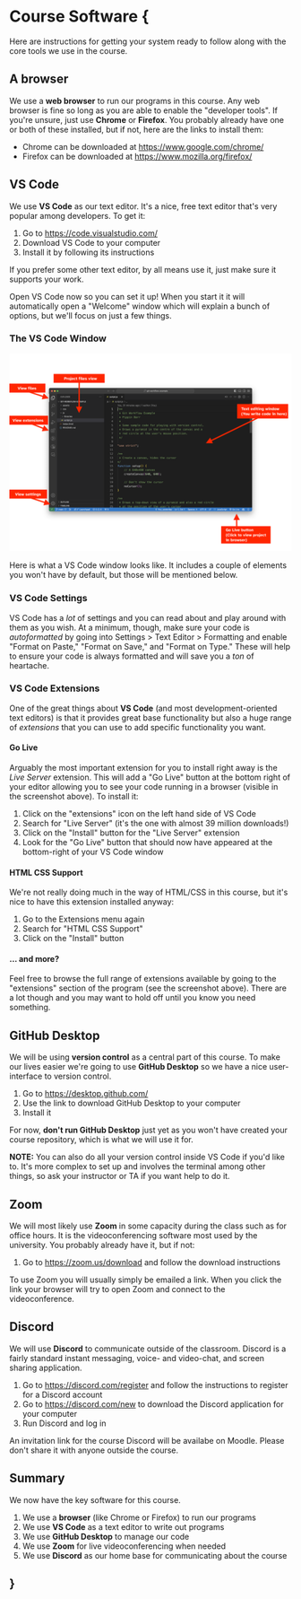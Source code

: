 # Course Software {

Here are instructions for getting your system ready to follow along with the core tools we use in the course.

## A browser

We use a **web browser** to run our programs in this course. Any web browser is fine so long as you are able to enable the "developer tools". If you're unsure, just use **Chrome** or **Firefox**. You probably already have one or both of these installed, but if not, here are the links to install them:

- Chrome can be downloaded at <https://www.google.com/chrome/>
- Firefox can be downloaded at <https://www.mozilla.org/firefox/>

## VS Code

We use **VS Code** as our text editor. It's a nice, free text editor that's very popular among developers. To get it:

1. Go to <https://code.visualstudio.com/>
1. Download VS Code to your computer
1. Install it by following its instructions

If you prefer some other text editor, by all means use it, just make sure it supports your work.

Open VS Code now so you can set it up! When you start it it will automatically open a "Welcome" window which will explain a bunch of options, but we'll focus on just a few things.

### The VS Code Window

![](./images/vs-code.png)

Here is what a VS Code window looks like. It includes a couple of elements you won't have by default, but those will be mentioned below.

### VS Code Settings

VS Code has a *lot* of settings and you can read about and play around with them as you wish. At a minimum, though, make sure your code is *autoformatted* by going into Settings > Text Editor > Formatting and enable "Format on Paste," "Format on Save," and "Format on Type." These will help to ensure your code is always formatted and will save you a *ton* of heartache.

### VS Code Extensions

One of the great things about **VS Code** (and most development-oriented text editors) is that it provides great base functionality but also a huge range of *extensions* that you can use to add specific functionality you want. 

#### Go Live

Arguably the most important extension for you to install right away is the *Live Server* extension. This will add a "Go Live" button at the bottom right of your editor allowing you to see your code running in a browser (visible in the screenshot above). To install it:

1. Click on the "extensions" icon on the left hand side of VS Code
1. Search for "Live Server" (it's the one with almost 39 million downloads!)
1. Click on the "Install" button for the "Live Server" extension
1. Look for the "Go Live" button that should now have appeared at the bottom-right of your VS Code window

#### HTML CSS Support

We're not really doing much in the way of HTML/CSS in this course, but it's nice to have this extension installed anyway:

1. Go to the Extensions menu again
1. Search for "HTML CSS Support"
1. Click on the "Install" button

#### ... and more?

Feel free to browse the full range of extensions available by going to the "extensions" section of the program (see the screenshot above). There are a lot though and you may want to hold off until you know you need something.

## GitHub Desktop

We will be using **version control** as a central part of this course. To make our lives easier we're going to use **GitHub Desktop** so we have a nice user-interface to version control.

1. Go to <https://desktop.github.com/>
1. Use the link to download GitHub Desktop to your computer
1. Install it

For now, **don't run GitHub Desktop** just yet as you won't have created your course repository, which is what we will use it for.

**NOTE:** You can also do all your version control inside VS Code if you'd like to. It's more complex to set up and involves the terminal among other things, so ask your instructor or TA if you want help to do it.

## Zoom

We will most likely use **Zoom** in some capacity during the class such as for office hours. It is the videoconferencing software most used by the university. You probably already have it, but if not:

1. Go to <https://zoom.us/download> and follow the download instructions

To use Zoom you will usually simply be emailed a link. When you click the link your browser will try to open Zoom and connect to the videoconference.

## Discord

We will use **Discord** to communicate outside of the classroom. Discord is a fairly standard instant messaging, voice- and video-chat, and screen sharing application.

1. Go to <https://discord.com/register> and follow the instructions to register for a Discord account
1. Go to <https://discord.com/new> to download the Discord application for your computer
1. Run Discord and log in

An invitation link for the course Discord will be availabe on Moodle. Please don't share it with anyone outside the course.

## Summary

We now have the key software for this course.

1. We use a **browser** (like Chrome or Firefox) to run our programs
1. We use **VS Code** as a text editor to write out programs
1. We use **GitHub Desktop** to manage our code
1. We use **Zoom** for live videoconferencing when needed
1. We use **Discord** as our home base for communicating about the course

## }